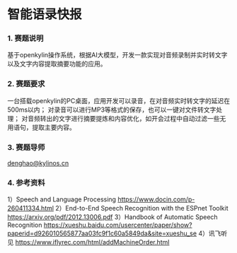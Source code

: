 # 智能语录快报

### 1. 赛题说明
基于openkylin操作系统，根据AI大模型，开发一款实现对音频录制并实时转文字以及文字内容提取摘要功能的应用。

### 2. 赛题要求
一台搭载openkylin的PC桌面，应用开发可以录音，在对音频实时转文字的延迟在500ms以内；
对录音可以进行MP3等格式的保存，也可以一键对文件转文字处理；
对音频转出的文字进行摘要提炼和内容优化，如开会过程中自动过滤一些无用语句，提取主要内容。

### 3. 赛题导师
denghao@kylinos.cn

### 4. 参考资料
1）Speech and Language Processing
 https://www.docin.com/p-260411334.html 
2）End-to-End Speech Recognition with the ESPnet Toolkit
 https://arxiv.org/pdf/2012.13006.pdf 
3）Handbook of Automatic Speech Recognition
https://xueshu.baidu.com/usercenter/paper/show?paperid=d926010565877aa03fc9f1c60a5849da&site=xueshu_se
4）讯飞听见
 https://www.iflyrec.com/html/addMachineOrder.html